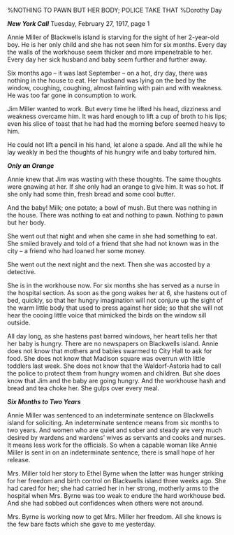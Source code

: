 %NOTHING TO PAWN BUT HER BODY; POLICE TAKE THAT
%Dorothy Day

__*New York Call*__  Tuesday, February 27, 1917, page 1

Annie Miller of Blackwells island is starving for the sight of her 2-year-old boy. He is her only child and she has not seen him for six months. Every day the walls of the workhouse seem thicker and more impenetrable to her. Every day her sick husband and baby seem further and further away.

Six months ago – it was last September – on a hot, dry day, there was nothing in the house to eat. Her husband was lying on the bed by the window, coughing, coughing, almost fainting with pain and with weakness. He was too far gone in consumption to work.

Jim Miller wanted to work. But every time he lifted his head, dizziness and weakness overcame him. It was hard enough to lift a cup of broth to his lips; even his slice of toast that he had had the morning before seemed heavy to him.

He could not lift a pencil in his hand, let alone a spade. And all the while he lay weakly in bed the thoughts of his hungry wife and baby tortured him.

__*Only an Orange*__

Annie knew that Jim was wasting with these thoughts. The same thoughts were gnawing at her. If she only had an orange to give him. It was so hot. If she only had some thin, fresh bread and some cool butter.

And the baby! Milk; one potato; a bowl of mush. But there was nothing in the house. There was nothing to eat and nothing to pawn. Nothing to pawn but her body.

She went out that night and when she came in she had something to eat. She smiled bravely and told of a friend that she had not known was in the city – a friend who had loaned her some money.

She went out the next night and the next. Then she was accosted by a detective.

She is in the workhouse now. For six months she has served as a nurse in the hospital section. As soon as the gong wakes her at 6, she hastens out of bed, quickly, so that her hungry imagination will not conjure up the sight of the warm little body that used to press against her side; so that she will not hear the cooing little voice that mimicked the birds on the window sill outside.

All day long, as she hastens past barred windows, her heart tells her that her baby is hungry. There are no newspapers on Blackwells island. Annie does not know that mothers and babies swarmed to City Hall to ask for food. She does not know that Madison square was overrun with little toddlers last week. She does not know that the Waldorf-Astoria had to call the police to protect them from hungry women and children. But she does know that Jim and the baby are going hungry. And the workhouse hash and bread and tea choke her. She gulps over every meal.

__*Six Months to Two Years*__

Annie Miller was sentenced to an indeterminate sentence on Blackwells island for soliciting. An indeterminate sentence means from six months to two years. And women who are quiet and sober and steady are very much desired by wardens and wardens’ wives as servants and cooks and nurses. It means less work for the officials. So when a capable woman like Annie Miller is sent in on an indeterminate sentence, there is small hope of her release.

Mrs. Miller told her story to Ethel Byrne when the latter was hunger striking for her freedom and birth control on Blackwells island three weeks ago. She had cared for her; she had carried her in her strong, motherly arms to the hospital when Mrs. Byrne was too weak to endure the hard workhouse bed. And she had sobbed out confidences when others were not around.

Mrs. Byrne is working now to get Mrs. Miller her freedom. All she knows is the few bare facts which she gave to me yesterday.